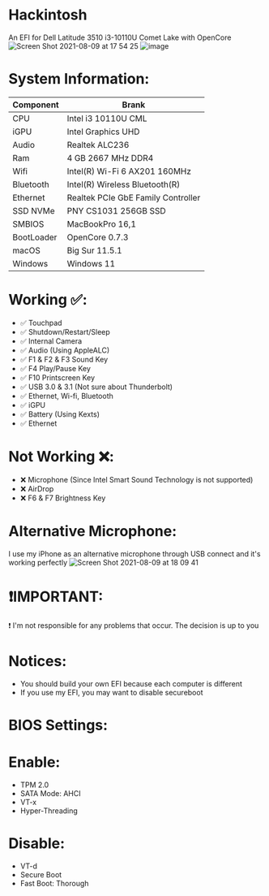 # Hackintosh
An EFI for Dell Latitude 3510 i3-10110U Comet Lake with OpenCore
![Screen Shot 2021-08-09 at 17 54 25](https://user-images.githubusercontent.com/26887540/128696055-15f32a4e-9acc-4e9e-946f-fbc0496f7221.png)
![image](https://user-images.githubusercontent.com/26887540/128727253-b863a823-a0eb-46b0-a5cd-226f5e903076.png)

# System Information:
| Component        | Brank                              |
| ---------------- | ---------------------------------- |
| CPU              | Intel i3 10110U CML                |
| iGPU             | Intel Graphics UHD                 |
| Audio            | Realtek ALC236                     |
| Ram              | 4 GB 2667 MHz DDR4                 |
| Wifi             | Intel(R) Wi-Fi 6 AX201 160MHz      |
| Bluetooth        | Intel(R) Wireless Bluetooth(R)     |
| Ethernet         | Realtek PCIe GbE Family Controller |
| SSD NVMe         | PNY CS1031 256GB SSD               |
| SMBIOS           | MacBookPro 16,1                    |
| BootLoader       | OpenCore 0.7.3                     |
| macOS            | Big Sur 11.5.1                     |
| Windows          | Windows 11                         |
# Working ✅:
- ✅ Touchpad 
- ✅ Shutdown/Restart/Sleep 
- ✅ Internal Camera 
- ✅ Audio (Using AppleALC) 
- ✅ F1 & F2 & F3 Sound Key 
- ✅ F4 Play/Pause Key 
- ✅ F10 Printscreen Key 
- ✅ USB 3.0 & 3.1 (Not sure about Thunderbolt) 
- ✅ Ethernet, Wi-fi, Bluetooth 
- ✅ iGPU 
- ✅ Battery (Using Kexts) 
- ✅ Ethernet 
# Not Working ❌:
- ❌ Microphone (Since Intel Smart Sound Technology is not supported)
- ❌ AirDrop 
- ❌ F6 & F7 Brightness Key 
# Alternative Microphone:
I use my iPhone as an alternative microphone through USB connect and it's working perfectly
![Screen Shot 2021-08-09 at 18 09 41](https://user-images.githubusercontent.com/26887540/128697598-d0143706-7fd3-4896-9206-d2ed9e6657ff.png)
# ❗IMPORTANT:
❗ I'm not responsible for any problems that occur. The decision is up to you
# Notices:
- You should build your own EFI because each computer is different
- If you use my EFI, you may want to disable secureboot 
# BIOS Settings:
  # Enable:
  - TPM 2.0
  - SATA Mode: AHCI
  - VT-x
  - Hyper-Threading
  # Disable:
  - VT-d
  - Secure Boot
  - Fast Boot: Thorough
